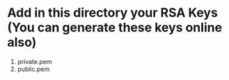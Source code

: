 # Add in this directory your RSA Keys (You can generate these keys online also)

1. private.pem
2. public.pem

